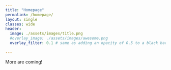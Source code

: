 ```yaml
---
title: "Homepage"
permalink: /homepage/
layout: single
classes: wide
header:
  image: ./assets/images/title.png
  #overlay_image: ./assets/images/awesome.png
  overlay_filter: 0.1 # same as adding an opacity of 0.5 to a black background

---
```



More are coming!
